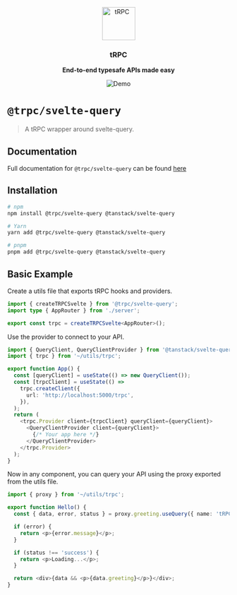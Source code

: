 <p align="center">
  <a href="https://trpc.io/"><img src="https://assets.trpc.io/icons/svgs/blue-bg-rounded.svg" alt="tRPC" height="75"/></a>
</p>

<h3 align="center">tRPC</h3>

<p align="center">
  <strong>End-to-end typesafe APIs made easy</strong>
</p>

<p align="center">
  <img src="https://assets.trpc.io/www/v10/v10-dark-landscape.gif" alt="Demo" />
</p>

# `@trpc/svelte-query`

> A tRPC wrapper around svelte-query.

## Documentation

Full documentation for `@trpc/svelte-query` can be found [here](https://trpc.io/docs/svelte-query)

## Installation

```bash
# npm
npm install @trpc/svelte-query @tanstack/svelte-query

# Yarn
yarn add @trpc/svelte-query @tanstack/svelte-query

# pnpm
pnpm add @trpc/svelte-query @tanstack/svelte-query
```

## Basic Example

Create a utils file that exports tRPC hooks and providers.

```ts
import { createTRPCSvelte } from '@trpc/svelte-query';
import type { AppRouter } from './server';

export const trpc = createTRPCSvelte<AppRouter>();
```

Use the provider to connect to your API.

```ts
import { QueryClient, QueryClientProvider } from '@tanstack/svelte-query';
import { trpc } from '~/utils/trpc';

export function App() {
  const [queryClient] = useState(() => new QueryClient());
  const [trpcClient] = useState(() =>
    trpc.createClient({
      url: 'http://localhost:5000/trpc',
    }),
  );
  return (
    <trpc.Provider client={trpcClient} queryClient={queryClient}>
      <QueryClientProvider client={queryClient}>
        {/* Your app here */}
      </QueryClientProvider>
    </trpc.Provider>
  );
}
```

Now in any component, you can query your API using the proxy exported from the utils file.

```ts
import { proxy } from '~/utils/trpc';

export function Hello() {
  const { data, error, status } = proxy.greeting.useQuery({ name: 'tRPC' });

  if (error) {
    return <p>{error.message}</p>;
  }

  if (status !== 'success') {
    return <p>Loading...</p>;
  }

  return <div>{data && <p>{data.greeting}</p>}</div>;
}
```
